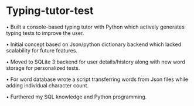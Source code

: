 # Typing-tutor-test

•	Built a console-based typing tutor with Python which actively generates typing tests to improve the user.

•	Initial concept based on Json/python dictionary backend which lacked scalability for future features.

•	Moved to SQLite 3 backend for user details/history along with new word storage for personalized tests.

•	For word database wrote a script transferring words from Json files while adding individual character count.

•	Furthered my SQL knowledge and Python programming.

